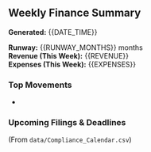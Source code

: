 ## Weekly Finance Summary
**Generated:** {{DATE_TIME}}

**Runway:** {{RUNWAY_MONTHS}} months  
**Revenue (This Week):** {{REVENUE}}  
**Expenses (This Week):** {{EXPENSES}}

### Top Movements
-

### Upcoming Filings & Deadlines
(From `data/Compliance_Calendar.csv`)

